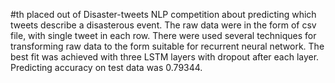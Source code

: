 #th placed out of  Disaster-tweets
NLP competition about predicting which tweets describe a disasterous event. 
The raw data were in the form of csv file, with single tweet in each row. There were used several techniques for transforming raw data to the form suitable for recurrent neural network. 
The best fit was achieved with three LSTM layers with dropout after each layer. Predicting accuracy on test data was 0.79344.
